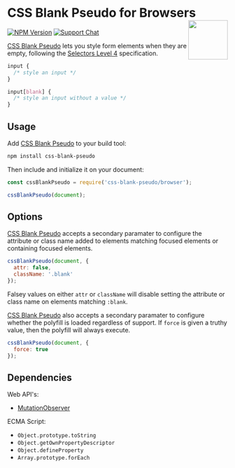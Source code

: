 # CSS Blank Pseudo for Browsers [<img src="http://jonathantneal.github.io/js-logo.svg" alt="" width="90" height="90" align="right">][CSS Blank Pseudo]

[![NPM Version][npm-img]][npm-url]
[![Support Chat][git-img]][git-url]

[CSS Blank Pseudo] lets you style form elements when they are empty, following
the [Selectors Level 4] specification.

```css
input {
  /* style an input */
}

input[blank] {
  /* style an input without a value */
}
```

## Usage

Add [CSS Blank Pseudo] to your build tool:

```bash
npm install css-blank-pseudo
```

Then include and initialize it on your document:

```js
const cssBlankPseudo = require('css-blank-pseudo/browser');

cssBlankPseudo(document);
```

## Options

[CSS Blank Pseudo] accepts a secondary paramater to configure the attribute or
class name added to elements matching focused elements or containing focused
elements.

```js
cssBlankPseudo(document, {
  attr: false,
  className: '.blank'
});
```

Falsey values on either `attr` or `className` will disable setting the
attribute or class name on elements matching `:blank`.

[CSS Blank Pseudo] also accepts a secondary paramater to configure whether the
polyfill is loaded regardless of support. If `force` is given a truthy value,
then the polyfill will always execute.

```js
cssBlankPseudo(document, {
  force: true
});
```

## Dependencies

Web API's:

- [MutationObserver](https://developer.mozilla.org/en-US/docs/Web/API/MutationObserver)

ECMA Script:

- `Object.prototype.toString`
- `Object.getOwnPropertyDescriptor`
- `Object.defineProperty`
- `Array.prototype.forEach`


[git-img]: https://img.shields.io/badge/support-chat-blue.svg
[git-url]: https://gitter.im/postcss/postcss
[npm-img]: https://img.shields.io/npm/v/css-blank-pseudo.svg
[npm-url]: https://www.npmjs.com/package/css-blank-pseudo

[CSS Blank Pseudo]: https://github.com/csstools/postcss-plugins/tree/main/plugins/css-blank-pseudo
[Selectors Level 4]: https://drafts.csswg.org/selectors-4/#blank
